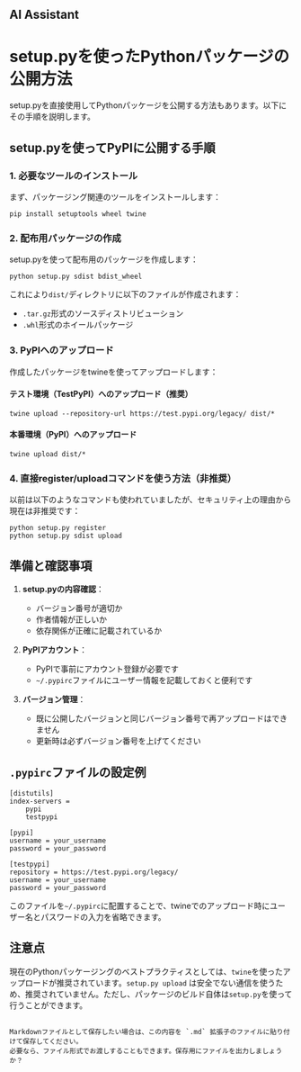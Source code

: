 ## AI Assistant

# setup.pyを使ったPythonパッケージの公開方法

setup.pyを直接使用してPythonパッケージを公開する方法もあります。以下にその手順を説明します。

## setup.pyを使ってPyPIに公開する手順

### 1. 必要なツールのインストール

まず、パッケージング関連のツールをインストールします：

```shell
pip install setuptools wheel twine
```

### 2. 配布用パッケージの作成

setup.pyを使って配布用のパッケージを作成します：

```shell
python setup.py sdist bdist_wheel
```

これにより`dist/`ディレクトリに以下のファイルが作成されます：

* `.tar.gz`形式のソースディストリビューション
* `.whl`形式のホイールパッケージ

### 3. PyPIへのアップロード

作成したパッケージをtwineを使ってアップロードします：

#### テスト環境（TestPyPI）へのアップロード（推奨）

```shell
twine upload --repository-url https://test.pypi.org/legacy/ dist/*
```

#### 本番環境（PyPI）へのアップロード

```shell
twine upload dist/*
```

### 4. 直接register/uploadコマンドを使う方法（非推奨）

以前は以下のようなコマンドも使われていましたが、セキュリティ上の理由から現在は非推奨です：

```shell
python setup.py register
python setup.py sdist upload
```

## 準備と確認事項

1. **setup.pyの内容確認**：

    * バージョン番号が適切か
    * 作者情報が正しいか
    * 依存関係が正確に記載されているか

2. **PyPIアカウント**：

    * PyPIで事前にアカウント登録が必要です
    * `~/.pypirc`ファイルにユーザー情報を記載しておくと便利です

3. **バージョン管理**：

    * 既に公開したバージョンと同じバージョン番号で再アップロードはできません
    * 更新時は必ずバージョン番号を上げてください

## `.pypirc`ファイルの設定例

```
[distutils]
index-servers =
    pypi
    testpypi

[pypi]
username = your_username
password = your_password

[testpypi]
repository = https://test.pypi.org/legacy/
username = your_username
password = your_password
```

このファイルを`~/.pypirc`に配置することで、twineでのアップロード時にユーザー名とパスワードの入力を省略できます。

## 注意点

現在のPythonパッケージングのベストプラクティスとしては、`twine`を使ったアップロードが推奨されています。`setup.py upload`
は安全でない通信を使うため、推奨されていません。ただし、パッケージのビルド自体は`setup.py`を使って行うことができます。

```

Markdownファイルとして保存したい場合は、この内容を `.md` 拡張子のファイルに貼り付けて保存してください。  
必要なら、ファイル形式でお渡しすることもできます。保存用にファイルを出力しましょうか？
```
